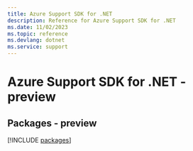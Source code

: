 ```yaml
---
title: Azure Support SDK for .NET
description: Reference for Azure Support SDK for .NET
ms.date: 11/02/2023
ms.topic: reference
ms.devlang: dotnet
ms.service: support
---
```

# Azure Support SDK for .NET - preview
## Packages - preview
[!INCLUDE [packages](support-index.md)]